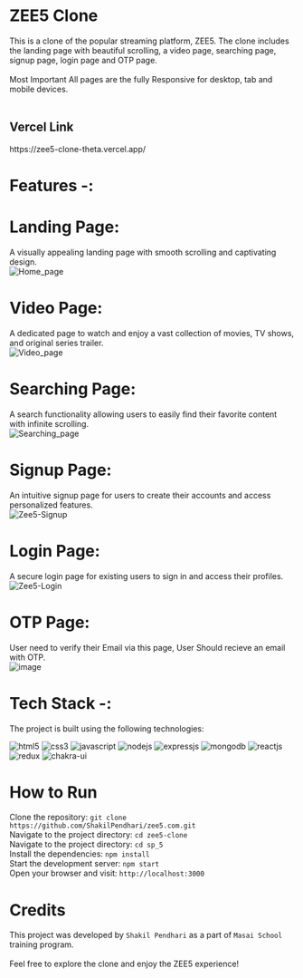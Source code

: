 # ZEE5 Clone
This is a clone of the popular streaming platform, ZEE5. The clone includes the landing page with beautiful scrolling, a video page, searching page, signup page, login page and OTP page. <br/><br/>Most Important All pages are the fully Responsive for desktop, tab and mobile devices. <br/><br/>
<h2>Vercel Link</h2>  https://zee5-clone-theta.vercel.app/  <br/>

# Features -:

# Landing Page:
A visually appealing landing page with smooth scrolling and captivating design. <br/>
![Home_page](https://github.com/ShakilPendhari/zee5.com/assets/107555598/1fda4cbc-62ee-428c-9e7f-ee8aecc8ca0a)




# Video Page:
A dedicated page to watch and enjoy a vast collection of movies, TV shows, and original series trailer. <br/>
![Video_page](https://github.com/ShakilPendhari/zee5.com/assets/107555598/147f93d9-9d80-4453-bcc4-c0675ebd951e)



# Searching Page: 
A search functionality allowing users to easily find their favorite content with infinite scrolling. <br/>
![Searching_page](https://github.com/ShakilPendhari/zee5.com/assets/107555598/636ee170-85c0-43d3-b1eb-b61ff56dea9b)



# Signup Page: 
An intuitive signup page for users to create their accounts and access personalized features. <br/>
![Zee5-Signup](https://github.com/ShakilPendhari/zee5.com/assets/107555598/f70201cd-86ad-4a52-9ff8-37c2defcdfdf)



# Login Page:
A secure login page for existing users to sign in and access their profiles.<br/>
![Zee5-Login](https://github.com/ShakilPendhari/zee5.com/assets/107555598/3df72e81-4110-4584-bbfe-f62366c97648)



# OTP Page:
User need to verify their Email via this page, User Should recieve an email with OTP.<br/>
![image](https://github.com/ShakilPendhari/zee5.com/assets/107555598/663de391-1c3b-423f-8a46-9f421c0ff09e)





# Tech Stack -:<br/>
The project is built using the following technologies:
<p >
    <img src="https://img.shields.io/badge/HTML5-E34F26?style=for-the-badge&logo=html5&logoColor=white" alt="html5" />
    <img src="https://img.shields.io/badge/CSS3-1572B6?style=for-the-badge&logo=css3&logoColor=white" alt="css3" /> 
    <img src="https://img.shields.io/badge/JavaScript-323330?style=for-the-badge&logo=javascript&logoColor=F7DF1E" alt="javascript" />
    <img src="https://img.shields.io/badge/Node.js-339933?style=for-the-badge&logo=nodedotjs&logoColor=white" alt="nodejs" />
    <img src="https://img.shields.io/badge/Express.js-000000?style=for-the-badge&logo=express&logoColor=white" alt="expressjs" />
    <img src="https://img.shields.io/badge/MongoDB-4EA94B?style=for-the-badge&logo=mongodb&logoColor=white" alt="mongodb" />
    <img src="https://img.shields.io/badge/React-20232A?style=for-the-badge&logo=react&logoColor=61DAFB" alt="reactjs" />
    <img src="https://img.shields.io/badge/Redux-593D88?style=for-the-badge&logo=redux&logoColor=white" alt="redux" /> 
    <img src="https://img.shields.io/badge/Chakra%20UI-3bc7bd?style=for-the-badge&logo=chakraui&logoColor=white" alt="chakra-ui" />
</p>

# How to Run <br/>
Clone the repository:   ``` git clone https://github.com/ShakilPendhari/zee5.com.git ``` <br/>
Navigate to the project directory:   ``` cd zee5-clone ``` <br/>
Navigate to the project directory:   ``` cd sp_5 ``` <br/>
Install the dependencies:   ``` npm install ``` <br/>
Start the development server:   ``` npm start ``` <br/>
Open your browser and visit:   ``` http://localhost:3000 ``` <br/>

# Credits <br/>
This project was developed by ```Shakil Pendhari``` as a part of ```Masai School``` training program.
<br/><br/>
Feel free to explore the clone and enjoy the ZEE5 experience!

